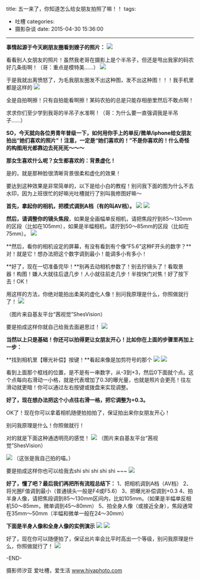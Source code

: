 title: ​五一来了，你知道怎么给女朋友拍照了嘛！！
tags:
  - 吐槽
categories:
  - 摄影杂谈
date: 2015-04-30 15:36:00
---
**事情起源于今天刷朋友圈看到嫂子的照片：**
![](http://s13.sinaimg.cn/large/001VrjLdty6RUkrxj6Q9c&690)

看看别人女朋友的照片！虽然我老哥在摄影上是个半吊子，但还是甩出我家的码农好几条街啊！（哥：重点是模特美……）
![](http://s11.sinaimg.cn/large/001VrjLdty6RUksmCa61a&690)

于是我就出离愤怒了，为毛我朋友圈发不出这种图，发不出这种图！！！我手机里都是这样的
![](http://s10.sinaimg.cn/large/001VrjLdty6RUktiFqV69&690)

全是自拍啊擦！只有自拍能看啊擦！某码农拍的总是只能存相册里然后不敢点啊！

求求你们至少学到我哥的半吊子水准啊！（哥：为什么要一直强调我是半吊子……）

**SO，今天就向各位男青年普级一下，如何用你手上的单反/微单/iphone给女朋友拍出“她们喜欢的照片”！注意，一定是“她们喜欢的！”不是你喜欢的！什么奇怪的构图用光都靠边去死死死～～～**

**那女生喜欢什么呢？女生都喜欢的：背景虚化！**

是的，就是那种脸很清晰背景很柔和虚化的效果！

要达到这种效果是非常简单的，以下是给小白的教程！别问我下面的图为什么不去水印，因为上班很忙的好嘛光吐槽就行了别叫我修图好嘛～

**首先，拿起你的相机，把模式调到A档（有的叫AV档）。**
![](http://s7.sinaimg.cn/large/001VrjLdty6RUkuSsBwb6&690)
![](http://s11.sinaimg.cn/large/001VrjLdty6RUkvPtDI6a&690)


**然后，请调整你的镜头焦段**，如果是全画幅单反相机，请把焦段拧到85～130mm的区段（比如在105mm），如果是半幅相机，请拧到50～85mm的区段（比如在75mm）。
![](http://s7.sinaimg.cn/large/001VrjLdty6RUkwBaCi46&690)


**然后，看你的相机设定的屏幕，有没有看到有个像“F5.6”这种F开头的数字？**对！就是它！想办法把这个数字调到最小！能调多小有多小！

**好了，现在一切准备完毕！**别再去动相机参数了！别去拧镜头了！看取景器！构图！嫌人大就往后退几步！人小就往前走几步！半按快门对焦！好了按下去！OK！

用这样的方法，你绝对能拍出柔美的虚化人像！别问我原理是什么，你照做就行了！
![](http://s16.sinaimg.cn/large/001VrjLdty6RUkyfTL9ef&690)

（图片来自基友平台“茜视觉”ShesVision）

要是拍成这样你就自己给我去面避思过！
![](http://s15.sinaimg.cn/large/001VrjLdty6RUkA2E0ede&690)

**当然以上只是基础！你还可以拍得更让女朋友开心！比如你在上面的步骤里再加上一步：**

**找到相机里【曝光补偿】按键！**看起来像是加剪符号的那个
![](http://s15.sinaimg.cn/large/001VrjLdty6RUkAOG2W0e&690)
![](http://s13.sinaimg.cn/large/001VrjLdty6RUkBG3k8ec&690)

看到上面那个框线的位置，是不是有一串数字，从-3到+3，然后0下面就个点。这个点每向右滑动一小格，就是代表增加了0.3的曝光量，也就是照片会更亮！往左滑动就更暗！你可以通过左右按键或拨盘来实现调整。

**好了，现在想办法把这个小点往右滑一格，把它调整为+0.3。**

OK了！现在你可以拿着相机随便拍拍拍了，保证拍出来你女朋友开心！

别问我原理是什么！你照做就行！

对的就是下面这种通透明亮的感觉！
![](http://s16.sinaimg.cn/large/001VrjLdty6RUkCinzFcf&690)
（图片来自基友平台“茜视觉”ShesVision）

![](http://s6.sinaimg.cn/large/001VrjLdty6RUkCSMrb05&690)
（这张是我自己拍的喵。）

要是拍成这样你也可以给我去shi shi shi shi shi ~~~
![](http://s9.sinaimg.cn/large/001VrjLdty6RUkDzbV658&690)


**好了，懂了吧？最后我们再把所有流程总结下：**
1、把相机调到A档（AV档）
2、将光圈F值调到最小（普通镜头一般是F4或F5.6）
3、把曝光补偿调到+0.3
4、拍半身人像，请把焦段调到85～130mm区间内，比如105mm。（如果是半幅单反相机50～85mm，微单调到45～80mm）
5、拍全身人像（或接近全身），焦段通常在35mm～50mm（半幅和微单一般在24～30mm）


**下面是半身人像和全身人像的实例演示**
![](http://s6.sinaimg.cn/large/001VrjLdty6RUkEaXe585&690)
![](http://s5.sinaimg.cn/large/001VrjLdty6RUkEJDJqb4&690)


好了，现在你可以随便拍了，保证出片率会比平时高出一个等级，别问我原理是什么，你照做就行了！
![](http://s5.sinaimg.cn/large/001VrjLdty6RUkFhucc74&690)

-END-



摄影师汐亚
爱吐槽，爱生活
www.hiyaphoto.com
 
